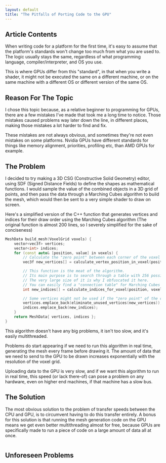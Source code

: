 ```yaml
---
layout: default
title: "The Pitfalls of Porting Code to the GPU"
---
```



## Article Contents
When writing code for a platform for the first time, it's easy to assume that the platform's standards won't change too much from what you are used to.
The logic usually stays the same, regardless of what programming language, compiler/interpreter, and OS you use.

This is where GPUs differ from this "standard", in that when you write a shader, it might not be executed the same on a different machine, or on the same machine with a different OS or different version of the same OS.


## Reason For The Topic
I chose this topic because, as a relative beginner to programming for GPUs, there are a few mistakes I've made that took me a long time to notice. Those mistakes caused problems way later down the line, in different places, making those mistakes a lot harder to find and fix.

These mistakes are not always obvious, and sometimes they're not even mistakes on some platforms. Nvidia GPUs have different standards for things like memory alignment, priorities, profiling etc, than AMD GPUs for example.


## The Problem
I decided to try making a 3D CSG (Constructive Solid Geometry) editor, using SDF (Signed Distance Fields) to define the shapes as mathematical functions. I would sample the value of the combined objects in a 3D grid of points, and then pass the data through a Marching Cubes algorithm to build the mesh, which would then be sent to a very simple shader to draw on screen.

Here's a simplified version of the C++ function that generates vertices and indices for their draw order using the Marching Cubes algorithm
(The original function is almost 200 lines, so I severely simplified for the sake of conciseness)
```cpp
MeshData build_mesh(VoxelGrid voxels) {
    vector<vec3f> vertices;
    vector<int> indices;
    for (const auto& [position, value] in voxels) {
        // Calculate the "zero point" between each corner of the voxel
        vec3f new_vertices[] = calculate_vertex_position_in_voxel(position, value);

        // This function is the meat of the algorithm.
        // Its main purpose is to search through a table with 256 possible vertex orders
        // The very large size of it is why I obfuscated it here.
        // You can easily find a "connection table" for Marching Cubes
        int new_indices[] = calculate_indices_for_voxel(position, voxels);

        // Some vertices might not be used if the "zero point" of the corners isn't between them
        vertices.emplace_back(eliminate_unused_vertices(new_vertices));
        indices.emplace_back(new_indices);
    }
    return MeshData{ vertices, indices };
}
```
This algorithm doesn't have any big problems, it isn't too slow, and it's easily multithreaded.

Problems do start appearing if we need to run this algorithm in real time, generating the mesh every frame before drawing it. The amount of data that we need to send to the GPU to be drawn increases exponentially with the resolution of the voxel grid.

Uploading data to the GPU is very slow, and if we want this algorithm to run in real time, this speed (or lack there-of) can pose a problem on any hardware, even on higher end machines, if that machine has a slow bus.


## The Solution
The most obvious solution to the problem of transfer speeds between the CPU and GPU, is to circumvent having to do this transfer entirely.
A bonus for this solution is that running the mesh generation code on the GPU means we get even better multithreading almost for free, because GPUs are specifically made to run a piece of code on a large amount of data all at once.

```glsl
```


## Unforeseen Problems
